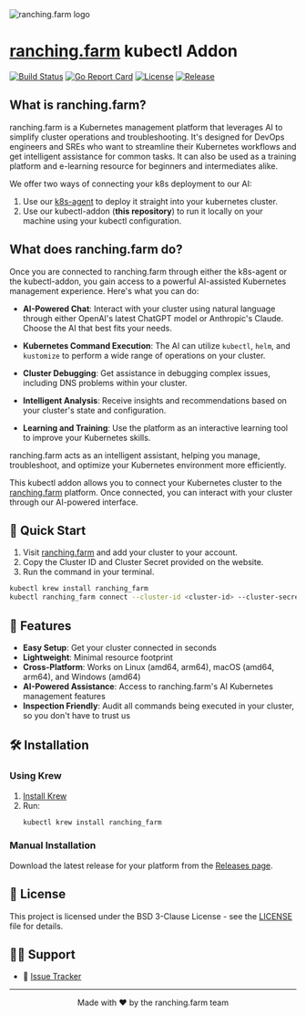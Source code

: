 <img src="https://ranching.farm/images/logo.svg" alt="ranching.farm logo"/>

# [ranching.farm](https://ranching.farm) kubectl Addon

[![Build Status](https://img.shields.io/github/workflow/status/ranching-farm/kubectl-addon/CI?style=flat-square)](https://github.com/ranching-farm/kubectl-addon/actions)
[![Go Report Card](https://goreportcard.com/badge/github.com/ranching-farm/kubectl-addon?style=flat-square)](https://goreportcard.com/report/github.com/ranching-farm/kubectl-addon)
[![License](https://img.shields.io/github/license/ranching-farm/kubectl-addon?style=flat-square)](https://github.com/ranching-farm/kubectl-addon/blob/main/LICENSE)
[![Release](https://img.shields.io/github/v/release/ranching-farm/kubectl-addon?style=flat-square)](https://github.com/ranching-farm/kubectl-addon/releases)

## What is ranching.farm?

ranching.farm is a Kubernetes management platform that leverages AI to simplify cluster operations and troubleshooting. It's designed for DevOps engineers and SREs who want to streamline their Kubernetes workflows and get intelligent assistance for common tasks. It can also be used as a training platform and e-learning resource for beginners and intermediates alike.

We offer two ways of connecting your k8s deployment to our AI:

1) Use our [k8s-agent](https://github.com/ranching-farm/k8s-agent) to deploy it straight into your kubernetes cluster.
2) Use our kubectl-addon (**this repository**) to run it locally on your machine using your kubectl configuration.

## What does ranching.farm do?

Once you are connected to ranching.farm through either the k8s-agent or the kubectl-addon, you gain access to a powerful AI-assisted Kubernetes management experience. Here's what you can do:

- **AI-Powered Chat**: Interact with your cluster using natural language through either OpenAI's latest ChatGPT model or Anthropic's Claude. Choose the AI that best fits your needs.

- **Kubernetes Command Execution**: The AI can utilize `kubectl`, `helm`, and `kustomize` to perform a wide range of operations on your cluster.

- **Cluster Debugging**: Get assistance in debugging complex issues, including DNS problems within your cluster.

- **Intelligent Analysis**: Receive insights and recommendations based on your cluster's state and configuration.

- **Learning and Training**: Use the platform as an interactive learning tool to improve your Kubernetes skills.

ranching.farm acts as an intelligent assistant, helping you manage, troubleshoot, and optimize your Kubernetes environment more efficiently.

This kubectl addon allows you to connect your Kubernetes cluster to the [ranching.farm](https://ranching.farm) platform. Once connected, you can interact with your cluster through our AI-powered interface.

## 🚀 Quick Start

1. Visit [ranching.farm](https://ranching.farm) and add your cluster to your account.
2. Copy the Cluster ID and Cluster Secret provided on the website.
3. Run the command in your terminal.

```bash
kubectl krew install ranching_farm
kubectl ranching_farm connect --cluster-id <cluster-id> --cluster-secret <cluster-secret>
```

## 🌟 Features

- **Easy Setup**: Get your cluster connected in seconds
- **Lightweight**: Minimal resource footprint
- **Cross-Platform**: Works on Linux (amd64, arm64), macOS (amd64, arm64), and Windows (amd64)
- **AI-Powered Assistance**: Access to ranching.farm's AI Kubernetes management features
- **Inspection Friendly**: Audit all commands being executed in your cluster, so you don't have to trust us

## 🛠 Installation

### Using Krew

1. [Install Krew](https://krew.sigs.k8s.io/docs/user-guide/setup/install/)
2. Run:
   ```bash
   kubectl krew install ranching_farm
   ```

### Manual Installation

Download the latest release for your platform from the [Releases page](https://github.com/ranching-farm/kubectl-addon/releases).

## 📄 License

This project is licensed under the BSD 3-Clause License - see the [LICENSE](LICENSE) file for details.

## 🙋‍♀️ Support

- 🐛 [Issue Tracker](https://github.com/ranching-farm/kubectl-addon/issues)

---

<p align="center">Made with ❤️ by the ranching.farm team</p>